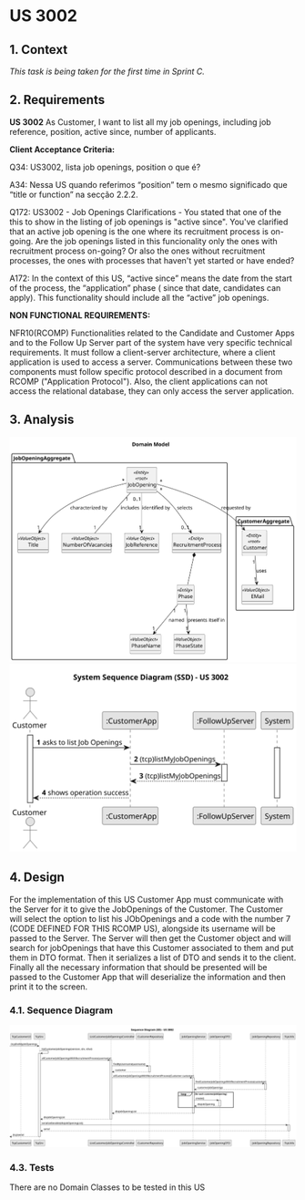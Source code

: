 # US 3002

## 1. Context

*This task is being taken for the first time in Sprint C.*

## 2. Requirements

**US 3002** As Customer, I want to list all my job openings, including job reference, position,
active since, number of applicants.

**Client Acceptance Criteria:**

Q34: US3002, lista job openings, position o que é?

A34: Nessa US quando referimos “position” tem o mesmo significado que “title or function” na secção 2.2.2.

Q172: US3002 - Job Openings Clarifications - You stated that one of the this to show in the listing of job
openings is "active since". You've clarified that an active job opening is the one where its recruitment process is
on-going. Are the job openings listed in this funcionality only the ones with recruitment process on-going? Or also the
ones without recruitment processes, the ones with processes that haven't yet started or have ended?

A172: In the context of this US, “active since” means the date from the start of the process, the “application” phase (
since that date, candidates can apply). This functionality should include all the “active” job openings.

**NON FUNCTIONAL REQUIREMENTS:**

NFR10(RCOMP) Functionalities related to the Candidate and Customer Apps and to the Follow Up Server part of the system
have very specific technical requirements. It must follow a client-server architecture, where a client application is
used to access a server. Communications between these two components must follow specific protocol described in a
document from RCOMP ("Application Protocol"). Also, the client applications can not access the relational database, they
can only access the server application.

## 3. Analysis

![us3002-ListCustomerJobOpenings-DM.svg](analysis%2Fus3002-ListCustomerJobOpenings-DM.svg)
![us3002-ListCustomerJobOpenings-SSD.svg](analysis%2Fus3002-ListCustomerJobOpenings-SSD.svg)

## 4. Design

For the implementation of this US Customer App must communicate with the Server for it to give the JobOpenings of the
Customer.
The Customer will select the option to list his JObOpenings and a code with the number 7 (CODE DEFINED FOR THIS RCOMP
US), alongside its username will be passed to the Server.
The Server will then get the Customer object and will search for jobOpenings that have this Customer associated to them
and put them in DTO format. Then it serializes a list of DTO and sends it to the client.
Finally all the necessary information that should be presented will be passed to the Customer App that will deserialize
the information and then print it to the screen.

### 4.1. Sequence Diagram

![us3002-ListCustomerJobOpenings-SD.svg](design%2Fus3002-ListCustomerJobOpenings-SD.svg)

### 4.3. Tests

There are no Domain Classes to be tested in this US